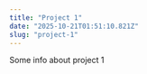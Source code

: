 ```yaml
---
title: "Project 1"
date: "2025-10-21T01:51:10.821Z"
slug: "project-1"
---
```



Some info about project 1

